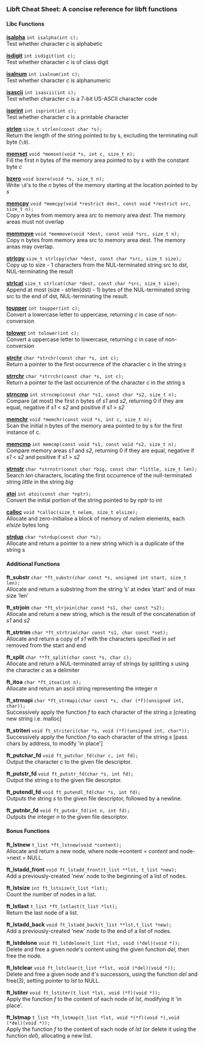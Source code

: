 ### Libft Cheat Sheet: A concise reference for libft functions

#### Libc Functions

[__isalpha__](https://man7.org/linux/man-pages/man3/isalnum.3p.html) `int isalpha(int c);`  
Test whether character _c_ is alphabetic

[__isdigit__](https://man7.org/linux/man-pages/man3/isdigit.3p.html) `int isdigit(int c);`  
Test whether character _c_ is of class digit

[__isalnum__](https://man7.org/linux/man-pages/man3/isalnum.3p.html) `int isalnum(int c);`  
Test whether character _c_ is alphanumeric

[__isascii__](https://man7.org/linux/man-pages/man3/isascii.3p.html) `int isascii(int c);`  
Test whether character _c_ is a 7-bit US-ASCII character code

[__isprint__](https://man7.org/linux/man-pages/man3/isprint.3p.html) `int isprint(int c);`  
Test whether character _c_ is a printable character

[__strlen__](https://man7.org/linux/man-pages/man3/strlen.3.html) `size_t strlen(const char *s);`  
Return the length of the string pointed to by s, excluding the terminating null byte (`\0`).

[__memset__](https://man7.org/linux/man-pages/man3/memset.3.html) `void *memset(void *s, int c, size_t n);`  
Fill the first _n_ bytes of the memory area pointed to by _s_ with the constant byte _c_

[__bzero__](https://man7.org/linux/man-pages/man3/bzero.3.html) `void bzero(void *s, size_t n);`  
Write `\0`'s to the _n_ bytes of the memory starting at the location pointed to by _s_

[__memcpy__](https://man7.org/linux/man-pages/man3/memcpy.3.html) `void *memcpy(void *restrict dest, const void *restrict src, size_t n);`  
Copy _n_ bytes from memory area _src_ to memory area _dest_. The memory areas must not overlap

[__memmove__](https://man7.org/linux/man-pages/man3/memmove.3.html) `void *memmove(void *dest, const void *src, size_t n);`  
Copy n bytes from memory area src to memory area dest. The memory areas may overlap.

[__strlcpy__](https://man7.org/linux/man-pages/man3/strcpy.3.html) `size_t strlcpy(char *dest, const char *src, size_t size);`  
Copy up to size - 1 characters from the NUL-terminated string src to dst, NUL-terminating the result

[__strlcat__](https://man7.org/linux/man-pages/man3/strcat.3.html) `size_t strlcat(char *dest, const char *src, size_t size);`  
Append at most (size - strlen(dst) - 1) bytes of the NUL-terminated string src to the end of dst, NUL-terminating the result.

[__toupper__](https://man7.org/linux/man-pages/man3/toupper.3.html) `int toupper(int c);`  
Convert a lowercase letter to uppercase, returning _c_ in case of non-conversion

[__tolower__](https://man7.org/linux/man-pages/man3/tolower.3p.html) `int tolower(int c);`  
Convert a uppercase letter to lowercase, returning _c_ in case of non-conversion

[__strchr__](https://man7.org/linux/man-pages/man3/strchr.3.html) `char *strchr(const char *s, int c);`  
Return a pointer to the first occurrence of the character c in the string s

[__strrchr__](https://man7.org/linux/man-pages/man3/strchr.3.html) `char *strrchr(const char *s, int c);`  
Return a pointer to the last occurrence of the character c in the string s

[__strncmp__](https://man7.org/linux/man-pages/man3/strcmp.3.html) `int strncmp(const char *s1, const char *s2, size_t n);`  
Compare (at most) the first n bytes of _s1_ and _s2_, returning 0 if they are equal, negative if _s1_ < _s2_ and positive if _s1_ > _s2_

[__memchr__](https://man7.org/linux/man-pages/man3/memchr.3.html) `void *memchr(const void *s, int c, size_t n);`  
Scan the initial n bytes of the memory area pointed to by s for the first instance of c.

[__memcmp__](https://man7.org/linux/man-pages/man3/memcmp.3.html) `int memcmp(const void *s1, const void *s2, size_t n);`  
Compare memory areas _s1_ and _s2_, returning 0 if they are equal, negative if _s1_ < _s2_ and positive if _s1_ > _s2_

[__strnstr__](https://www.freebsd.org/cgi/man.cgi?query=strnstr&sektion=3) `char *strnstr(const char *big, const char *little, size_t len);`  
Search _len_ characters, locating the first occurrence of the null-terminated string _little_ in the string _big_

[__atoi__](https://man7.org/linux/man-pages/man3/atoi.3.html) `int atoi(const char *nptr);`  
Convert the initial portion of the string pointed to by _nptr_ to int

[__calloc__](https://man7.org/linux/man-pages/man3/calloc.3p.html) `void *calloc(size_t nelem, size_t elsize);`  
Allocate and zero-initialise a block of memory of _nelem_ elements, each _elsize_ bytes long

[__strdup__](https://man7.org/linux/man-pages/man3/strdup.3.html) `char *strdup(const char *s);`  
Allocate and return a pointer to a new string which is a duplicate of the string s

#### Additional Functions

__ft_substr__ `char *ft_substr(char const *s, unsigned int start, size_t len);`  
Allocate and return a substring from the string ’s’ at index ’start’ and of max size ’len’

__ft_strjoin__ `char *ft_strjoin(char const *s1, char const *s2);`  
Allocate and return a new string, which is the result of the concatenation of _s1_ and _s2_

__ft_strtrim__ `char *ft_strtrim(char const *s1, char const *set);`  
Allocate and return a copy of _s1_ with the characters specified in _set_ removed from the start and end

__ft_split__ `char **ft_split(char const *s, char c);`  
Allocate and return a NUL-terminated array of strings by splitting _s_ using the character _c_ as a delimiter

__ft_itoa__ `char *ft_itoa(int n);`  
Allocate and return an ascii string representing the integer _n_

__ft_strmapi__ `char *ft_strmapi(char const *s, char (*f)(unsigned int, char));`  
Successively apply the function _f_ to each character of the string _s_ [creating new string i.e. malloc]

__ft_striteri__ `void ft_striteri(char *s, void (*f)(unsigned int, char*));`  
Successively apply the function _f_ to each character of the string _s_ [pass chars by address, to modify 'in place']

__ft_putchar_fd__ `void ft_putchar_fd(char c, int fd);`  
Output the character _c_ to the given file descriptor.

__ft_putstr_fd__ `void ft_putstr_fd(char *s, int fd);`  
Output the string _s_ to the given file descriptor.

__ft_putendl_fd__ `void ft_putendl_fd(char *s, int fd);`  
Outputs the string _s_ to the given file descriptor, followed by a newline.

__ft_putnbr_fd__ `void ft_putnbr_fd(int n, int fd);`  
Outputs the integer _n_ to the given file descriptor.

#### Bonus Functions

__ft_lstnew__ `t_list *ft_lstnew(void *content);`  
Allocate and return a new node, where node->content = _content_ and node->next = NULL.

__ft_lstadd_front__	`void ft_lstadd_front(t_list **lst, t_list *new);`  
Add a previously-created 'new' node to the beginning of a list of nodes.

__ft_lstsize__ `int ft_lstsize(t_list *lst);`  
Count the number of nodes in a list.

__ft_lstlast__ `t_list *ft_lstlast(t_list *lst);`  
Return the last node of a list.

__ft_lstadd_back__ `void ft_lstadd_back(t_list **lst,t_list *new);`  
Add a previously-created 'new' node to the end of a list of nodes.

__ft_lstdelone__ `void ft_lstdelone(t_list *lst, void (*del)(void *));`  
Delete and free a given node's content using the given function _del_, then free the node.

__ft_lstclear__ `void ft_lstclear(t_list **lst, void (*del)(void *));`  
Delete and free a given node and it's successors, using the function _del_ and free(3), setting pointer to _lst_ to NULL.

__ft_lstiter__ `void ft_lstiter(t_list *lst, void (*f)(void *));`  
Apply the function _f_ to the content of each node of _lst_, modifying it 'in place'.

__ft_lstmap__ `t_list *ft_lstmap(t_list *lst, void *(*f)(void *),void (*del)(void *));`  
Apply the function _f_ to the content of each node of _lst_ (or delete it using the function _del_), allocating a new list.
